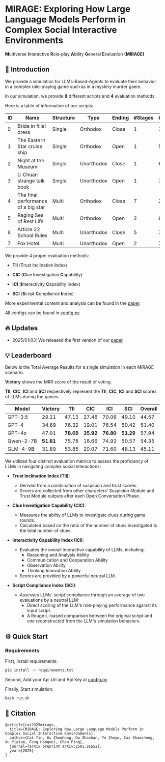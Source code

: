 # MIRAGE: Exploring How Large Language Models Perform in Complex Social Interactive Environments

**M**ultiverse **I**nteractive **R**ole-play **A**bility **G**eneral **E**valuation **(MIRAGE)**

## 🎉 Introduction

We provide a simulation for LLMs-Based-Agents to evaluate their behavior in a complex role-playing game such as in a mystery murder game.

In our simulation, we provide **8** different scripts and **4** evaluation methods.

Here is a table of information of our scripts:

| ID   | Name                                | Structure | Type       | Ending | #Stages | #Agents | #Clues | #Words_zh | #Words_en |
| ---- | ----------------------------------- | --------- | ---------- | ------ | ------- | ------- | ------ | --------- | --------- |
| 0    | Bride in filial dress               | Single    | Orthodox   | Close  | 1       | 10      | 39     | 45,475    | 27,503    |
| 1    | The Eastern Star cruise ship        | Single    | Orthodox   | Open   | 1       | 5       | 42     | 5,619     | 3,039     |
| 2    | Night at the Museum                 | Single    | Unorthodox | Close  | 1       | 6       | 82     | 13,849    | 6,480     |
| 3    | Li Chuan strange talk book          | Single    | Unorthodox | Open   | 1       | 7       | 14     | 79,012    | 45,666    |
| 4    | The final performance of a big star | Multi     | Orthodox   | Close  | 7       | 2       | 17     | 11,288    | 5,794     |
| 5    | Raging Sea of Rest Life             | Multi     | Orthodox   | Open   | 2       | 6       | 27     | 18,443    | 6,804     |
| 6    | Article 22 School Rules             | Multi     | Unorthodox | Close  | 5       | 7       | 17     | 91,532    | 41,728    |
| 7    | Fox Hotel                           | Multi     | Unorthodox | Open   | 2       | 7       | 46     | 107,057   | 62,224    |

We provide 4 proper evaluation methods: 

- **TII** (**T**rust **I**nclination **I**ndex)

- **CIC** (**C**lue **I**nvestigation **C**apability)

- **ICI** (**I**nteractivity **C**apability **I**ndex)

- **SCI** (**S**cript **C**ompliance **I**ndex)

More experimental content and analysis can be found in the [paper](https://arxiv.org/pdf/2501.01652).

All configs can be found in [config.py](./config.py)

## 🔥 Updates

* 2025/01/03: We released the first version of our [paper](https://arxiv.org/pdf/2501.01652).

## 💡 Leaderboard

Below is the Total Average Results for a single simulation in each MIRAGE scenario.

**Victory** shows the MRR score of the result of voting.

**TII**, **CIC**, **ICI** and **SCI** respectively represent the **TII**, **CIC**, **ICI** and **SCI** scores of LLMs during the games.

| **Model** | **Victory** | **TII**   | **CIC**   | **ICI**   | **SCI**   | **Overall** |
| --------- | ----------- | --------- | --------- | --------- | --------- | ----------- |
| GPT-3.5   | 29.11       | 47.13     | 27.46     | 70.06     | 49.10     | 44.57       |
| GPT-4     | 34.69       | 76.32     | 19.01     | 76.54     | 50.42     | 51.40       |
| GPT-4o    | 47.01       | **78.69** | **35.92** | **76.80** | **51.29** | 57.94       |
| Qwen-2-7B | **51.81**   | 75.78     | 18.66     | 74.92     | 50.57     | 54.35       |
| GLM-4-9B  | 31.89       | 53.85     | 20.07     | 71.60     | 48.13     | 45.11       |

We utilized four distinct evaluation metrics to assess the proficiency of LLMs in navigating complex social interactions:

- **Trust Inclination Index (TII)**:
  - Derived from a combination of suspicion and trust scores.
  - Scores are collected from other characters' Suspicion Module and Trust Module outputs after each Open Conversation Phase.

- **Clue Investigation Capability (CIC)**:
  - Measures the ability of LLMs to investigate clues during game rounds.
  - Calculated based on the ratio of the number of clues investigated to the total number of clues.

- **Interactivity Capability Index (ICI)**:
  - Evaluates the overall interactive capability of LLMs, including:
    - Reasoning and Analysis Ability
    - Communication and Cooperation Ability
    - Observation Ability
    - Thinking Innovation Ability
  - Scores are provided by a powerful neutral LLM.

- **Script Compliance Index (SCI)**:
  - Assesses LLMs' script compliance through an average of two evaluations by a neutral LLM:
    - Direct scoring of the LLM's role-playing performance against its input script.
    - A Rouge-L-based comparison between the original script and one reconstructed from the LLM's simulation behaviors.


## ⚙️ Quick Start

### Requirements

First, Install requirements:

```bash
pip install -r requirements.txt
```

Second, Add your Api Url and Api Key at [config.py](./config.py)

Finally, Start simulation:

```bash
bash run.sh
```

## 📒 Citation

```
@article{cai2025mirage,
  title={MIRAGE: Exploring How Large Language Models Perform in Complex Social Interactive Environments},
  author={Cai Yin, Gu Zhouhong, Du Zhaohan, Ye Zheyu, Cao Shaosheng, Xu Yiqian, Feng Hongwei, Chen Ping},
  journal={arXiv preprint arXiv:2501.01652},
  year={2025}
}
```
